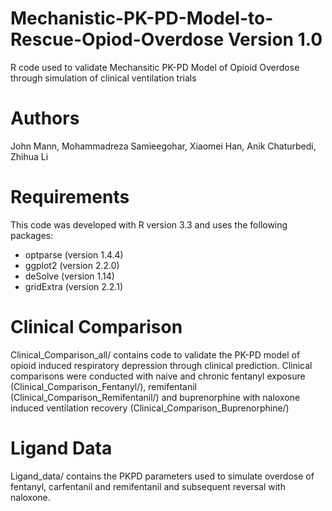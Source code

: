 # Mechanistic-PK-PD-Model-to-Rescue-Opiod-Overdose Version 1.0

R code used to validate Mechansitic PK-PD Model of Opioid Overdose through simulation of clinical ventilation trials

# Authors

John Mann, Mohammadreza Samieegohar, Xiaomei Han, Anik Chaturbedi, Zhihua Li

# Requirements

This code was developed with R version 3.3 and uses the following packages:

* optparse (version 1.4.4)
* ggplot2 (version 2.2.0)
* deSolve (version 1.14)
* gridExtra (version 2.2.1)

# Clinical Comparison

Clinical_Comparison_all/ contains code to validate the PK-PD model of opioid induced respiratory depression through clinical prediction. Clinical comparisons were conducted with naive and chronic fentanyl exposure (Clinical_Comparison_Fentanyl/), remifentanil (Clinical_Comparison_Remifentanil/) and buprenorphine with naloxone induced ventilation recovery (Clinical_Comparison_Buprenorphine/)

# Ligand Data

Ligand_data/ contains the PKPD parameters used to simulate overdose of fentanyl, carfentanil and remifentanil and subsequent reversal with naloxone. 
